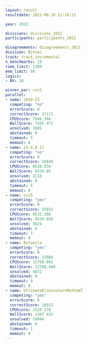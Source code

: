```yaml
---
layout: result
resultdate: 2022-08-10 11:18:21

year: 2022

divisions: divisions_2022
participants: participants_2022

disagreements: disagreements_2022
division: Bitvec
track: track_incremental
n_benchmarks: 18
time_limit: 1200
mem_limit: 60
logics:
- BV: 18

winner_par: cvc5
parallel:
- name: 2019-Z3
  competing: "no"
  errorScore: 0
  correctScore: 37171
  CPUScore: 7566.366
  WallScore: 7565.472
  unsolved: 1685
  abstained: 0
  timeout: 5
  memout: 0
- name: z3-4.8.17
  competing: "no"
  errorScore: 0
  correctScore: 36646
  CPUScore: 6530.934
  WallScore: 6529.85
  unsolved: 2210
  abstained: 0
  timeout: 5
  memout: 0
- name: cvc5
  competing: "yes"
  errorScore: 0
  correctScore: 35832
  CPUScore: 9532.366
  WallScore: 9529.826
  unsolved: 3024
  abstained: 0
  timeout: 7
  memout: 0
- name: Bitwuzla
  competing: "yes"
  errorScore: 0
  correctScore: 33984
  CPUScore: 12768.602
  WallScore: 12768.409
  unsolved: 4872
  abstained: 0
  timeout: 9
  memout: 0
- name: UltimateEliminator+MathSAT
  competing: "yes"
  errorScore: 0
  correctScore: 18912
  CPUScore: 1520.278
  WallScore: 1367.432
  unsolved: 19944
  abstained: 0
  timeout: 1
  memout: 0
---
```

